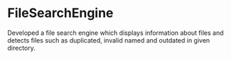 # FileSearchEngine
Developed a file search engine which displays information about files and detects files such as duplicated, invalid named and outdated in given directory.
